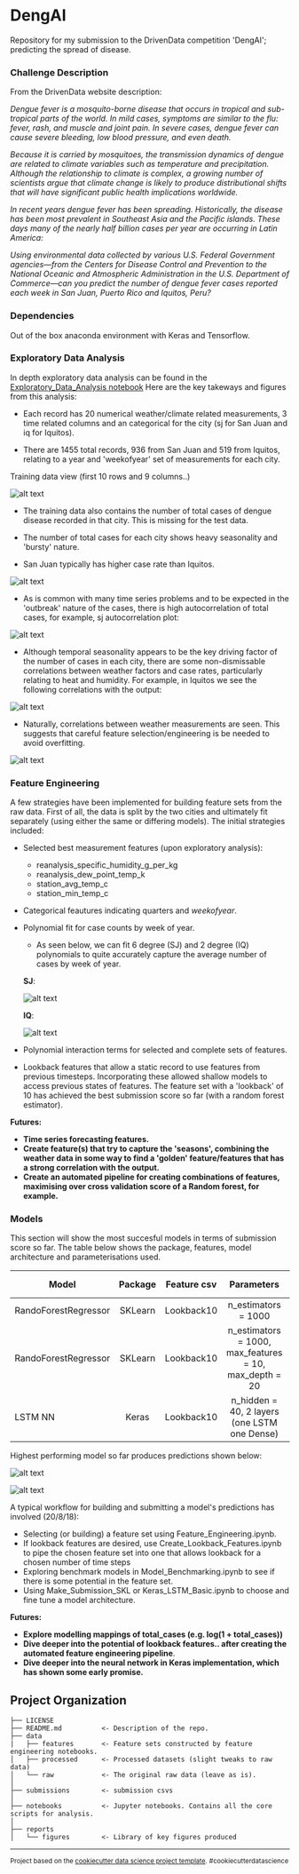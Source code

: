 DengAI
==============================

Repository for my submission to the DrivenData competition 'DengAI'; predicting the spread of disease.

### Challenge Description

From the DrivenData website description:

*Dengue fever is a mosquito-borne disease that occurs in tropical and sub-tropical parts of the world. In mild cases, symptoms are similar to the flu: fever, rash, and muscle and joint pain. In severe cases, dengue fever can cause severe bleeding, low blood pressure, and even death.*

*Because it is carried by mosquitoes, the transmission dynamics of dengue are related to climate variables such as temperature and precipitation. Although the relationship to climate is complex, a growing number of scientists argue that climate change is likely to produce distributional shifts that will have significant public health implications worldwide.*

*In recent years dengue fever has been spreading. Historically, the disease has been most prevalent in Southeast Asia and the Pacific islands. These days many of the nearly half billion cases per year are occurring in Latin America:*

*Using environmental data collected by various U.S. Federal Government agencies—from the Centers for Disease Control and Prevention to the National Oceanic and Atmospheric Administration in the U.S. Department of Commerce—can you predict the number of dengue fever cases reported each week in San Juan, Puerto Rico and Iquitos, Peru?*

### Dependencies

Out of the box anaconda environment with Keras and Tensorflow.

### Exploratory Data Analysis

In depth exploratory data analysis can be found in the [Exploratory_Data_Analysis notebook](https://github.com/chrisgschon/DengAI/blob/master/notebooks/Exploratory_Data_Analysis.ipynb)
Here are the key takeways and figures from this analysis:

- Each record has 20 numerical weather/climate related measurements, 3 time related columns and an categorical for the city (sj for San Juan and iq for Iquitos). 

- There are 1455 total records, 936 from San Juan and 519 from Iquitos, relating to a year and 'weekofyear' set of measurements for each city.

Training data view (first 10 rows and 9 columns..)

![alt text](https://github.com/chrisgschon/DengAI/blob/master/reports/figures/train_data_view.png)

- The training data also contains the number of total cases of dengue disease recorded in that city. This is missing for the test data. 

- The number of total cases for each city shows heavy seasonality and 'bursty' nature.

- San Juan typically has higher case rate than Iquitos. 

![alt text](https://github.com/chrisgschon/DengAI/blob/master/reports/figures/total_cases_time_series.png)


- As is common with many time series problems and to be expected in the 'outbreak' nature of the cases, there is high autocorrelation of total cases, for example, sj autocorrelation plot:

![alt text](https://github.com/chrisgschon/DengAI/blob/master/reports/figures/total_cases_autocorrelation.png)

- Although temporal seasonality appears to be the key driving factor of the number of cases in each city, there are some non-dismissable correlations between weather factors and case rates, particularly relating to heat and humidity. For example, in Iquitos we see the following correlations with the output:

![alt text](https://github.com/chrisgschon/DengAI/blob/master/reports/figures/correlations_feature_cases_iq.png)


- Naturally, correlations between weather measurements are seen. This suggests that careful feature selection/engineering is be needed to avoid overfitting.

![alt text](https://github.com/chrisgschon/DengAI/blob/master/reports/figures/feature_correlations.png)



### Feature Engineering

A few strategies have been implemented for building feature sets from the raw data. First of all, the data is split by the two cities and ultimately fit separately (using either the same or differing models). The initial strategies included:

- Selected best measurement features (upon exploratory analysis):
    - reanalysis_specific_humidity_g_per_kg
    - reanalysis_dew_point_temp_k
    - station_avg_temp_c
    - station_min_temp_c
  
- Categorical feautures indicating quarters and *weekofyear*.

- Polynomial fit for case counts by week of year. 
    - As seen below, we can fit 6 degree (SJ) and 2 degree (IQ) polynomials to quite accurately capture the average number of cases by week of year. 
    
    **SJ**:
    
    ![alt text](https://github.com/chrisgschon/DengAI/blob/master/reports/figures/iq_weekly_poly_fit.png)
    
    **IQ**:
    
    ![alt text](https://github.com/chrisgschon/DengAI/blob/master/reports/figures/sj_weekly_poly_fit.png)
    
- Polynomial interaction terms for selected and complete sets of features.

- Lookback features that allow a static record to use features from previous timesteps. Incorporating these allowed shallow models to access previous states of features. The feature set with a 'lookback' of 10 has achieved the best submission score so far (with a random forest estimator).


**Futures:**
- **Time series forecasting features.**
- **Create feature(s) that try to capture the 'seasons', combining the weather data in some way to find a 'golden' feature/features that has a strong correlation with the output.**
- **Create an automated pipeline for creating combinations of features, maximising over cross validation score of a Random forest, for example.**

### Models

This section will show the most succesful models in terms of submission score so far. The table below shows the package, features, model architecture and parameterisations used. 

| Model        |    Package |    Feature csv | Parameters      | Submission Score  |
| ------------- |:-------------:|:-------------:|:-------------:| -----:|
| RandoForestRegressor       | SKLearn |   Lookback10            | n_estimators = 1000  | 23.2764   |
| RandoForestRegressor       | SKLearn |  Lookback10             |   n_estimators = 1000, max_features = 10, max_depth = 20 | 23.3341 |
| LSTM NN | Keras      |   Lookback10           | n_hidden = 40, 2 layers (one LSTM one Dense) |   24.3486 |


Highest performing model so far produces predictions shown below:

![alt text](https://github.com/chrisgschon/DengAI/blob/master/reports/figures/raw_RF_Model_Benchmark_SF.png)

![alt text](https://github.com/chrisgschon/DengAI/blob/master/reports/figures/raw_RF_Model_Benchmark_IQ.png)

A typical workflow for building and submitting a model's predictions has involved (20/8/18):

- Selecting (or building) a feature set using Feature_Engineering.ipynb.
- If lookback features are desired, use Create_Lookback_Features.ipynb to pipe the chosen feature set into one that allows lookback for a chosen number of time steps
- Exploring benchmark models in Model_Benchmarking.ipynb to see if there is some potential in the feature set.
- Using Make_Submission_SKL or Keras_LSTM_Basic.ipynb to choose and fine tune a model architecture.

**Futures:**
- **Explore modelling mappings of total_cases (e.g. log(1 + total_cases))**
- **Dive deeper into the potential of lookback features.. after creating the automated feature engineering pipeline**.
- **Dive deeper into the neural network in Keras implementation, which has shown some early promise.**


Project Organization
------------

    ├── LICENSE
    ├── README.md          <- Description of the repo.
    ├── data
    |   ├── features       <- Feature sets constructed by feature engineering notebooks.
    │   ├── processed      <- Processed datasets (slight tweaks to raw data)
    │   └── raw            <- The original raw data (leave as is).
    │
    ├── submissions        <- submission csvs 
    │
    ├── notebooks          <- Jupyter notebooks. Contains all the core scripts for analysis.
    │
    ├── reports          
    │   └── figures        <- Library of key figures produced


--------

<p><small>Project based on the <a target="_blank" href="https://drivendata.github.io/cookiecutter-data-science/">cookiecutter data science project template</a>. #cookiecutterdatascience</small></p>
